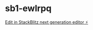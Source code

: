 # sb1-ewlrpq

[Edit in StackBlitz next generation editor ⚡️](https://stackblitz.com/~/github.com/CliveStruv56/sb1-ewlrpq)